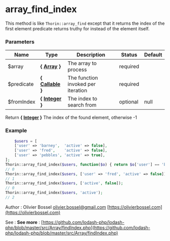 # array_find_index

This method is like `Thorin::array_find` except that it returns the index of the first element predicate returns truthy for instead of the element itself.



### Parameters
Name  |  Type  |  Description  |  Status  |  Default
------------  |  ------------  |  ------------  |  ------------  |  ------------
$array  |  **{ [Array](http://php.net/manual/en/language.types.array.php) }**  |  The array to process  |  required  |
$predicate  |  **{ [Callable](http://php.net/manual/en/language.types.callable.php) }**  |  The function invoked per iteration  |  required  |
$fromIndex  |  **{ [Integer](http://php.net/manual/en/language.types.integer.php) }**  |  The index to search from  |  optional  |  null

Return **{ [Integer](http://php.net/manual/en/language.types.integer.php) }** The index of the found element, otherwise -1

### Example
```php
	$users = [
    ['user' => 'barney',  'active' => false],
    ['user' => 'fred',    'active' => false],
    ['user' => 'pebbles', 'active' => true],
];
Thorin::array_find_index($users, function($o) { return $o['user'] == 'barney'; });
// 0
Thorin::array_find_index($users, ['user' => 'fred', 'active' => false]);
// 1
Thorin::array_find_index($users, ['active', false]);
// 0
Thorin::array_find_index($users, 'active');
// 2
```
Author : Olivier Bossel [olivier.bossel@gmail.com](mailto:olivier.bossel@gmail.com) [https://olivierbossel.com](https://olivierbossel.com)

See : **See more** : [https://github.com/lodash-php/lodash-php/blob/master/src/Array/findIndex.php](https://github.com/lodash-php/lodash-php/blob/master/src/Array/findIndex.php)